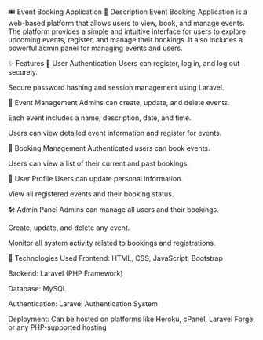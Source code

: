 🎟️ Event Booking Application
📖 Description
Event Booking Application is a web-based platform that allows users to view, book, and manage events. The platform provides a simple and intuitive interface for users to explore upcoming events, register, and manage their bookings. It also includes a powerful admin panel for managing events and users.

✨ Features
🔐 User Authentication
Users can register, log in, and log out securely.

Secure password hashing and session management using Laravel.

📅 Event Management
Admins can create, update, and delete events.

Each event includes a name, description, date, and time.

Users can view detailed event information and register for events.

🧾 Booking Management
Authenticated users can book events.

Users can view a list of their current and past bookings.

👤 User Profile
Users can update personal information.

View all registered events and their booking status.

🛠️ Admin Panel
Admins can manage all users and their bookings.

Create, update, and delete any event.

Monitor all system activity related to bookings and registrations.

🧰 Technologies Used
Frontend: HTML, CSS, JavaScript, Bootstrap

Backend: Laravel (PHP Framework)

Database: MySQL

Authentication: Laravel Authentication System

Deployment: Can be hosted on platforms like Heroku, cPanel, Laravel Forge, or any PHP-supported hosting
